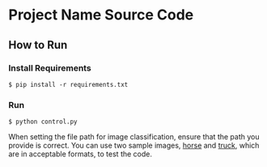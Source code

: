 # Project Name Source Code

## How to Run
### Install Requirements
    $ pip install -r requirements.txt
### Run
    $ python control.py

When setting the file path for image classification, ensure that the path you provide is correct. You can use two 
sample images, [horse](https://github.com/tanya-jp/ANN-CAS741/blob/main/src/horse.jpg) and 
[truck](https://github.com/tanya-jp/ANN-CAS741/blob/main/src/truck.jpg), which are in acceptable formats, to test the code.
